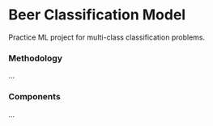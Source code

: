 # Beer Classification Model
Practice ML project for multi-class classification problems.

### Methodology
...

### Components
...